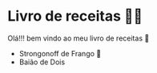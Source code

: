 # Livro de receitas 🧑‍🍳
Olá!!! bem vindo ao meu livro de receitas 👋
-   Strongonoff de Frango 🐔
-   Baião de Dois 